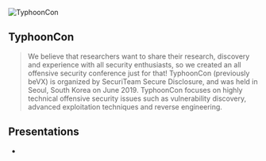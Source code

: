 ![TyphoonCon](https://typhooncon.com/wp-content/uploads/2018/12/typhooncon-logo-blue-200x50.png)

## TyphoonCon

> We believe that researchers want to share their research, discovery and experience with all security enthusiasts, so we created an all offensive security conference just for that!
> TyphoonCon (previously beVX) is organized by SecuriTeam Secure Disclosure, and was held in Seoul, South Korea on June 2019.
> TyphoonCon focuses on highly technical offensive security issues such as vulnerability discovery, advanced exploitation techniques and reverse engineering.

## Presentations

- []()
